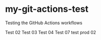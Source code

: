 # my-git-actions-test

Testing the GitHub Actions workflows

Test 02
Test 03
Test 04
Test 07
test prod 02